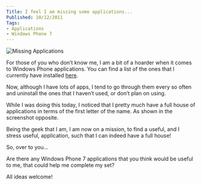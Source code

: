 ```yaml
---
Title: I feel I am missing some applications...
Published: 10/12/2011
Tags:
- Applications
- Windows Phone 7
---
```


![Missing Applications](https://gep13wpstorage.blob.core.windows.net/gep13/2011/12/10/DSCF5120.jpg)

For those of you who don’t know me, I am a bit of a hoarder when it comes to Windows Phone applications. You can find a list of the ones that I currently have installed [here](http://www.gep13.co.uk/blog/my-windows-phone-7-applications).

Now, although I have lots of apps, I tend to go through them every so often and uninstall the ones that I haven’t used, or don’t plan on using.

While I was doing this today, I noticed that I pretty much have a full house of applications in terms of the first letter of the name. As shown in the screenshot opposite.

Being the geek that I am, I am now on a mission, to find a useful, and I stress useful, application, such that I can indeed have a full house!

So, over to you...

Are there any Windows Phone 7 applications that you think would be useful to me, that could help me complete my set?

All ideas welcome!
